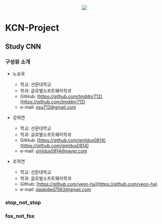 <p align="center"><img src="https://encrypted-tbn0.gstatic.com/images?q=tbn%3AANd9GcSABtZqk0fr5cMQKjy-hpqhzBNRUIlJrzjlRw&usqp=CAU"></p>


# KCN-Project

## Study CNN


### 구성원 소개
+ 노승욱
    + 학교: 선문대학교
    + 학과: 글로벌소프트웨어학과
    + GitHub: [https://github.com/tmddnr712](https://github.com/tmddnr712)
    + e-mail: nsu712@gmail.com
    
+ 강희연  
    + 학교: 선문대학교  
    + 학과: 글로벌소프트웨어학과  
    + GitHub: [https://github.com/gmldus0814](https://github.com/gmldus0814)  
    + e-mail: gmldus0814@naver.com
 
+ 조하연
    + 학교: 선문대학교
    + 학과: 글로벌소프트웨어학과
    + Github: [https://github.com/yeon-ha](https://github.com/yeon-ha)
    + e-mail: daskided7563@gmail.com

### stop_not_stop


### fox_not_fox
